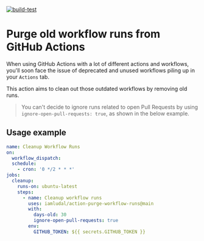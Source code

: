 [![build-test](https://github.com/iamludal/action-purge-workflow-runs/actions/workflows/test.yml/badge.svg)](https://github.com/iamludal/action-purge-workflow-runs/actions/workflows/test.yml)

# Purge old workflow runs from GitHub Actions

When using GitHub Actions with a lot of different actions and workflows, you'll soon face the issue of deprecated and unused workflows piling up in your `Actions` tab.

This action aims to clean out those outdated workflows by removing old runs.

> You can't decide to ignore runs related to open Pull Requests by using `ignore-open-pull-requests: true`, as shown in the below example.

## Usage example

```yaml
name: Cleanup Workflow Runs
on:
  workflow_dispatch:
  schedule:
    - cron: '0 */2 * * *'
jobs:
  cleanup:
    runs-on: ubuntu-latest
    steps:
      - name: Cleanup workflow runs
        uses: iamludal/action-purge-workflow-runs@main
        with:
          days-old: 30
          ignore-open-pull-requests: true
        env:
          GITHUB_TOKEN: ${{ secrets.GITHUB_TOKEN }}
```
